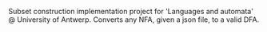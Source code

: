 Subset construction implementation project for 'Languages and automata' @ University of Antwerp. Converts any NFA, given a json file, to a valid DFA.
